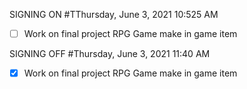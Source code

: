 SIGNING ON
#TThursday, June 3, 2021 10:525 AM
- [ ] Work on final project RPG Game make in game item



SIGNING OFF
#Thursday, June 3, 2021 11:40 AM
- [x] Work on final project RPG Game make in game item